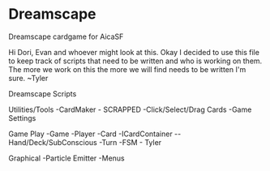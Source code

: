 Dreamscape
==========

Dreamscape cardgame for AicaSF

Hi Dori, Evan and whoever might look at this.
Okay I decided to use this file to keep track of
scripts that need to be written and who is working on them.
The more we work on this the more we will find needs to be
written I'm sure.
~Tyler


Dreamscape Scripts

Utilities/Tools
-CardMaker - SCRAPPED
-Click/Select/Drag Cards
-Game Settings

Game Play
-Game
-Player
-Card
-ICardContainer
--Hand/Deck/SubConscious
-Turn
-FSM - Tyler

Graphical
-Particle Emitter
-Menus
